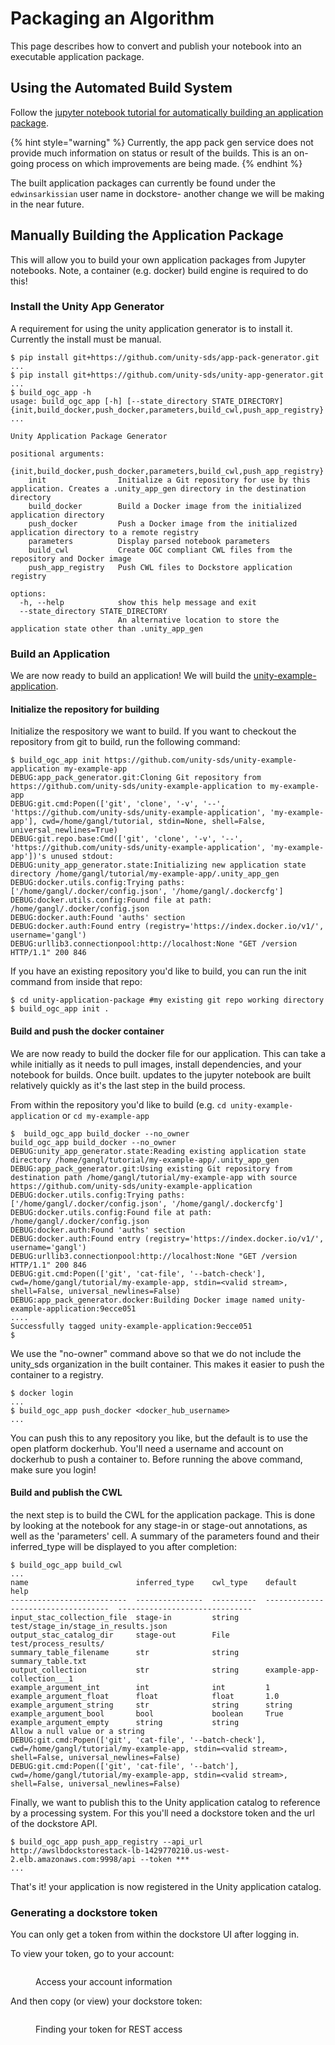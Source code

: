 # Packaging an Algorithm

This page describes how to convert and publish your notebook into an executable application package.

## Using the Automated Build System

Follow the [jupyter notebook tutorial for automatically building an application package](https://github.com/unity-sds/sounder-sips-tutorial/blob/main/jupyter-notebooks/tutorials/5\_building\_application\_packages.ipynb).

{% hint style="warning" %}
Currently, the app pack gen service does not provide much information on status or result of the builds. This is an on-going process on which improvements are being made.&#x20;
{% endhint %}

The built application packages can currently be found under the `edwinsarkissian` user name in dockstore- another change we will be making in the near future.

## Manually Building the Application Package

This will allow you to build your own application packages from Jupyter notebooks. Note, a container (e.g. docker) build engine is required to do this!

### Install the Unity App Generator

A requirement for using the unity application generator is to install it. Currently the install must be manual.

```
$ pip install git+https://github.com/unity-sds/app-pack-generator.git
...
$ pip install git+https://github.com/unity-sds/unity-app-generator.git 
...
$ build_ogc_app -h
usage: build_ogc_app [-h] [--state_directory STATE_DIRECTORY] {init,build_docker,push_docker,parameters,build_cwl,push_app_registry} ...

Unity Application Package Generator

positional arguments:
  {init,build_docker,push_docker,parameters,build_cwl,push_app_registry}
    init                Initialize a Git repository for use by this application. Creates a .unity_app_gen directory in the destination directory
    build_docker        Build a Docker image from the initialized application directory
    push_docker         Push a Docker image from the initialized application directory to a remote registry
    parameters          Display parsed notebook parameters
    build_cwl           Create OGC compliant CWL files from the repository and Docker image
    push_app_registry   Push CWL files to Dockstore application registry

options:
  -h, --help            show this help message and exit
  --state_directory STATE_DIRECTORY
                        An alternative location to store the application state other than .unity_app_gen
```

### Build an Application

We are now ready to build an application! We will build the [unity-example-application](https://github.com/unity-sds/unity-example-application).

#### Initialize the repository for building

Initialize the respository we want to build. If you want to checkout the repository from git to build, run the following command:

```
$ build_ogc_app init https://github.com/unity-sds/unity-example-application my-example-app
DEBUG:app_pack_generator.git:Cloning Git repository from https://github.com/unity-sds/unity-example-application to my-example-app
DEBUG:git.cmd:Popen(['git', 'clone', '-v', '--', 'https://github.com/unity-sds/unity-example-application', 'my-example-app'], cwd=/home/gangl/tutorial, stdin=None, shell=False, universal_newlines=True)
DEBUG:git.repo.base:Cmd(['git', 'clone', '-v', '--', 'https://github.com/unity-sds/unity-example-application', 'my-example-app'])'s unused stdout: 
DEBUG:unity_app_generator.state:Initializing new application state directory /home/gangl/tutorial/my-example-app/.unity_app_gen
DEBUG:docker.utils.config:Trying paths: ['/home/gangl/.docker/config.json', '/home/gangl/.dockercfg']
DEBUG:docker.utils.config:Found file at path: /home/gangl/.docker/config.json
DEBUG:docker.auth:Found 'auths' section
DEBUG:docker.auth:Found entry (registry='https://index.docker.io/v1/', username='gangl')
DEBUG:urllib3.connectionpool:http://localhost:None "GET /version HTTP/1.1" 200 846

```

If you have an existing repository you'd like to build, you can run the init command from inside that repo:

```
$ cd unity-application-package #my existing git repo working directory
$ build_ogc_app init .
```

#### Build and push the docker container

We are now ready to build the docker file for our application. This can take a while initially as it needs to pull images, install dependencies, and your notebook for builds. Once built. updates to the jupyter notebook are built relatively quickly as it's the last step in the build process.

From within the repository you'd like to build (e.g. `cd unity-example-application` or `cd my-example-app`

```
$  build_ogc_app build_docker --no_owner
build_ogc_app build_docker --no_owner
DEBUG:unity_app_generator.state:Reading existing application state directory /home/gangl/tutorial/my-example-app/.unity_app_gen
DEBUG:app_pack_generator.git:Using existing Git repository from destination path /home/gangl/tutorial/my-example-app with source https://github.com/unity-sds/unity-example-application
DEBUG:docker.utils.config:Trying paths: ['/home/gangl/.docker/config.json', '/home/gangl/.dockercfg']
DEBUG:docker.utils.config:Found file at path: /home/gangl/.docker/config.json
DEBUG:docker.auth:Found 'auths' section
DEBUG:docker.auth:Found entry (registry='https://index.docker.io/v1/', username='gangl')
DEBUG:urllib3.connectionpool:http://localhost:None "GET /version HTTP/1.1" 200 846
DEBUG:git.cmd:Popen(['git', 'cat-file', '--batch-check'], cwd=/home/gangl/tutorial/my-example-app, stdin=<valid stream>, shell=False, universal_newlines=False)
DEBUG:app_pack_generator.docker:Building Docker image named unity-example-application:9ecce051
....
Successfully tagged unity-example-application:9ecce051
$
```

We use the "no-owner" command above so that we do not include the unity\_sds organization in the built container. This makes it easier to push the container to a registry.

```
$ docker login
...
$ build_ogc_app push_docker <docker_hub_username>
...
```

You can push this to any repository you like, but the default is to use the open platform dockerhub. You'll need a username and account on dockerhub to push a container to. Before running the above command, make sure you login!

#### Build and publish the CWL

the next step is to build the CWL for the application package. This is done by looking at the notebook for any stage-in or stage-out annotations, as well as the 'parameters' cell. A summary of the parameters found and their inferred\_type will be displayed to you after completion:

```
$ build_ogc_app build_cwl
...
name                        inferred_type    cwl_type    default                              help
--------------------------  ---------------  ----------  -----------------------------------  ------------------------------
input_stac_collection_file  stage-in         string      test/stage_in/stage_in_results.json
output_stac_catalog_dir     stage-out        File        test/process_results/
summary_table_filename      str              string      summary_table.txt
output_collection           str              string      example-app-collection___1
example_argument_int        int              int         1
example_argument_float      float            float       1.0
example_argument_string     str              string      string
example_argument_bool       bool             boolean     True
example_argument_empty      string           string                                           Allow a null value or a string
DEBUG:git.cmd:Popen(['git', 'cat-file', '--batch-check'], cwd=/home/gangl/tutorial/my-example-app, stdin=<valid stream>, shell=False, universal_newlines=False)
DEBUG:git.cmd:Popen(['git', 'cat-file', '--batch'], cwd=/home/gangl/tutorial/my-example-app, stdin=<valid stream>, shell=False, universal_newlines=False)
```

Finally, we want to publish this to the Unity application catalog to reference by a processing system. For this you'll need a dockstore token and the url of the dockstore API.

```
$ build_ogc_app push_app_registry --api_url http://awslbdockstorestack-lb-1429770210.us-west-2.elb.amazonaws.com:9998/api --token ***
...
```

That's it! your application is now registered in the Unity application catalog.&#x20;

### Generating a dockstore token

You can only get a token from within the dockstore UI after logging in.

To view your token, go to your account:

<figure><img src="../../../.gitbook/assets/Screenshot 2024-04-17 at 9.58.10 AM.png" alt=""><figcaption><p>Access your account information</p></figcaption></figure>

And then copy (or view) your dockstore token:

<figure><img src="../../../.gitbook/assets/Screenshot 2024-04-17 at 9.59.07 AM.png" alt=""><figcaption><p>Finding your token for REST access</p></figcaption></figure>

